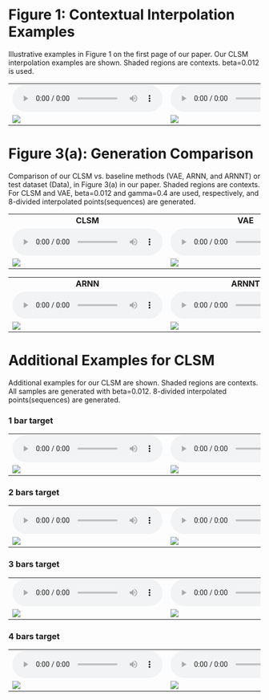 # Figure 1: Contextual Interpolation Examples
Illustrative examples in Figure 1 on the first page of our paper. 
Our CLSM interpolation examples are shown.
Shaded regions are contexts.
beta=0.012 is used.
<table>  
  <tr>
    <td style="text-align: center; vertical-align: middle;">
      <audio controls>
      <source src="https://contextual-latent-space-model.github.io/demo/music_examples/Music_for_Figure1/Figure1_left/sound.mp3">
      </audio>
    </td>
    <td style="text-align: center; vertical-align: middle;">
      <audio controls>
      <source src="https://contextual-latent-space-model.github.io/demo/music_examples/Music_for_Figure1/Figure1_right/sound.mp3">
      </audio>
    </td>
  </tr>
  
  <tr>
    <td><img src="https://contextual-latent-space-model.github.io/demo/music_examples/Music_for_Figure1/Figure1_left/image.png"></td>
    <td><img src="https://contextual-latent-space-model.github.io/demo/music_examples/Music_for_Figure1/Figure1_right/image.png"></td>
  </tr>
</table>

# Figure 3(a): Generation Comparison
Comparison of our CLSM vs. baseline methods (VAE, ARNN, and ARNNT) or test dataset (Data), in Figure 3(a) in our paper. 
Shaded regions are contexts.
For CLSM and VAE, beta=0.012 and gamma=0.4 are used, respectively,
and 8-divided interpolated points(sequences) are generated.
<table>
  <tr>
    <td style="text-align: center; vertical-align: middle;"><b>CLSM</b></td>
    <td style="text-align: center; vertical-align: middle;"><b>VAE</b></td>
  </tr>
  
  <tr>
    <td style="text-align: center; vertical-align: middle;">
      <audio controls>
      <source src="https://contextual-latent-space-model.github.io/demo/music_examples/Music_for_Figure3a/CSLM/sound.mp3">
      </audio>
    </td>
    <td style="text-align: center; vertical-align: middle;">
      <audio controls>
      <source src="https://contextual-latent-space-model.github.io/demo/music_examples/Music_for_Figure3a/VAE/sound.mp3">
      </audio>
    </td>
  </tr>
  
  <tr>
    <td><img src="https://contextual-latent-space-model.github.io/demo/music_examples/Music_for_Figure3a/CSLM/image_crop.png"></td>
    <td><img src="https://contextual-latent-space-model.github.io/demo/music_examples/Music_for_Figure3a/VAE/image_crop.png"></td>
  </tr>
</table>
 
<table>
  <tr>
    <td style="text-align: center; vertical-align: middle;"><b>ARNN</b></td>
    <td style="text-align: center; vertical-align: middle;"><b>ARNNT</b></td>
    <td style="text-align: center; vertical-align: middle;"><b>Data</b></td>
  </tr>
  
  <tr>
    <td style="text-align: center; vertical-align: middle;">
      <audio controls>
      <source src="https://contextual-latent-space-model.github.io/demo/music_examples/Music_for_Figure3a/ARNN/sound.mp3">
      </audio>
    </td>
    <td style="text-align: center; vertical-align: middle;">
      <audio controls>
      <source src="https://contextual-latent-space-model.github.io/demo/music_examples/Music_for_Figure3a/ARNNT/sound.mp3">
      </audio>
    </td>
    <td style="text-align: center; vertical-align: middle;">
      <audio controls>
      <source src="https://contextual-latent-space-model.github.io/demo/music_examples/Music_for_Figure3a/Data/sound.mp3">
      </audio>
    </td>
  </tr>
  
  <tr>
    <td><img src="https://contextual-latent-space-model.github.io/demo/music_examples/Music_for_Figure3a/ARNN/image_crop.png"></td>
    <td><img src="https://contextual-latent-space-model.github.io/demo/music_examples/Music_for_Figure3a/ARNNT/image_crop.png"></td>
    <td><img src="https://contextual-latent-space-model.github.io/demo/music_examples/Music_for_Figure3a/Data/image_crop.png"></td>
  </tr>
</table>


# Additional Examples for CLSM
Additional examples for our CLSM are shown.
Shaded regions are contexts.
All samples are generated with beta=0.012.
8-divided interpolated points(sequences) are generated.
### 1 bar target
<table>  
  <tr>
    <td style="text-align: center; vertical-align: middle;">
      <audio controls>
      <source src="https://contextual-latent-space-model.github.io/demo/music_examples/Additional_Music_for_CLSM/1bar_target/ex1/sound.mp3">
      </audio>
    </td>
    <td style="text-align: center; vertical-align: middle;">
      <audio controls>
      <source src="https://contextual-latent-space-model.github.io/demo/music_examples/Additional_Music_for_CLSM/1bar_target/ex2/sound.mp3">
      </audio>
    </td>
  </tr>
  
  <tr>
    <td><img src="https://contextual-latent-space-model.github.io/demo/music_examples/Additional_Music_for_CLSM/1bar_target/ex1/image.png"></td>
    <td><img src="https://contextual-latent-space-model.github.io/demo/music_examples/Additional_Music_for_CLSM/1bar_target/ex2/image.png"></td>
  </tr>
</table>

### 2 bars target
<table>  
  <tr>
    <td style="text-align: center; vertical-align: middle;">
      <audio controls>
      <source src="https://contextual-latent-space-model.github.io/demo/music_examples/Additional_Music_for_CLSM/2bars_target/ex1/sound.mp3">
      </audio>
    </td>
    <td style="text-align: center; vertical-align: middle;">
      <audio controls>
      <source src="https://contextual-latent-space-model.github.io/demo/music_examples/Additional_Music_for_CLSM/2bars_target/ex2/sound.mp3">
      </audio>
    </td>
  </tr>
  
  <tr>
    <td><img src="https://contextual-latent-space-model.github.io/demo/music_examples/Additional_Music_for_CLSM/2bars_target/ex1/image.png"></td>
    <td><img src="https://contextual-latent-space-model.github.io/demo/music_examples/Additional_Music_for_CLSM/2bars_target/ex2/image.png"></td>
  </tr>
</table>

### 3 bars target
<table>  
  <tr>
    <td style="text-align: center; vertical-align: middle;">
      <audio controls>
      <source src="https://contextual-latent-space-model.github.io/demo/music_examples/Additional_Music_for_CLSM/3bars_target/ex1/sound.mp3">
      </audio>
    </td>
    <td style="text-align: center; vertical-align: middle;">
      <audio controls>
      <source src="https://contextual-latent-space-model.github.io/demo/music_examples/Additional_Music_for_CLSM/3bars_target/ex2/sound.mp3">
      </audio>
    </td>
  </tr>
  
  <tr>
    <td><img src="https://contextual-latent-space-model.github.io/demo/music_examples/Additional_Music_for_CLSM/3bars_target/ex1/image.png"></td>
    <td><img src="https://contextual-latent-space-model.github.io/demo/music_examples/Additional_Music_for_CLSM/3bars_target/ex2/image.png"></td>
  </tr>
</table>

### 4 bars target
<table>  
  <tr>
    <td style="text-align: center; vertical-align: middle;">
      <audio controls>
      <source src="https://contextual-latent-space-model.github.io/demo/music_examples/Additional_Music_for_CLSM/4bars_target/ex1/sound.mp3">
      </audio>
    </td>
    <td style="text-align: center; vertical-align: middle;">
      <audio controls>
      <source src="https://contextual-latent-space-model.github.io/demo/music_examples/Additional_Music_for_CLSM/4bars_target/ex2/sound.mp3">
      </audio>
    </td>
  </tr>
  
  <tr>
    <td><img src="https://contextual-latent-space-model.github.io/demo/music_examples/Additional_Music_for_CLSM/4bars_target/ex1/image.png"></td>
    <td><img src="https://contextual-latent-space-model.github.io/demo/music_examples/Additional_Music_for_CLSM/4bars_target/ex2/image.png"></td>
  </tr>
</table>

